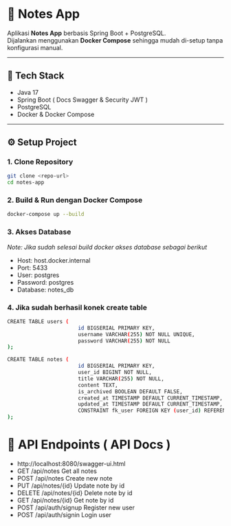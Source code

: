 # 📝 Notes App

Aplikasi **Notes App** berbasis Spring Boot + PostgreSQL.  
Dijalankan menggunakan **Docker Compose** sehingga mudah di-setup tanpa konfigurasi manual.

---

## 🚀 Tech Stack
- Java 17
- Spring Boot ( Docs Swagger & Security JWT )
- PostgreSQL
- Docker & Docker Compose

---

## ⚙️ Setup Project

### 1. Clone Repository
```bash
git clone <repo-url>
cd notes-app
```

### 2. Build & Run dengan Docker Compose
```bash
docker-compose up --build
```

### 3. Akses Database
*Note: Jika sudah selesai build docker akses database sebagai berikut*
 - Host: host.docker.internal
 - Port: 5433 
 - User: postgres 
 - Password: postgres 
 - Database: notes_db

### 4. Jika sudah berhasil konek create table
```bash
CREATE TABLE users (
                       id BIGSERIAL PRIMARY KEY,
                       username VARCHAR(255) NOT NULL UNIQUE,
                       password VARCHAR(255) NOT NULL
);

CREATE TABLE notes (
                       id BIGSERIAL PRIMARY KEY,
                       user_id BIGINT NOT NULL,
                       title VARCHAR(255) NOT NULL,
                       content TEXT,
                       is_archived BOOLEAN DEFAULT FALSE,
                       created_at TIMESTAMP DEFAULT CURRENT_TIMESTAMP,
                       updated_at TIMESTAMP DEFAULT CURRENT_TIMESTAMP,
                       CONSTRAINT fk_user FOREIGN KEY (user_id) REFERENCES users(id) ON DELETE CASCADE
);
```

# 📝 API Endpoints ( API Docs )
 - http://localhost:8080/swagger-ui.html
 - GET	/api/notes	Get all notes 
 - POST	/api/notes	Create new note 
 - PUT	/api/notes/{id}	Update note by id 
 - DELETE	/api/notes/{id}	Delete note by id
 - GET	/api/notes/{id}	Get note by id
 - POST /api/auth/signup Register new user
 - POST /api/auth/signin Login user
